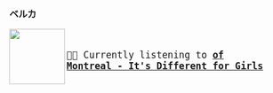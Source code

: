 ### ベルカ

[<img align="left" width="100" height="100" src="https:&#x2F;&#x2F;lastfm.freetls.fastly.net&#x2F;i&#x2F;u&#x2F;174s&#x2F;cc73349ebea683c46efb709667afbdfc.jpg">](https://www.youtube.com/results?search_query=of+Montreal+It&#39;s+Different+for+Girls)


<big><pre>
</br><p align="left">🎵🎶 Currently listening to <b>[of Montreal - It&#39;s Different for Girls](https://www.youtube.com/results?search_query=of+Montreal+It&#39;s+Different+for+Girls)</b></p>
</pre></big>

